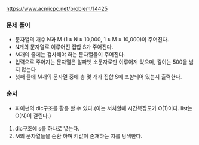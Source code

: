 https://www.acmicpc.net/problem/14425

### 문제 풀이
- 문자열의 개수 N과 M (1 ≤ N ≤ 10,000, 1 ≤ M ≤ 10,000)이 주어진다. 
- N개의 문자열로 이루어진 집합 S가 주어진다.
- M개의 줄에는 검사해야 하는 문자열들이 주어진다.
- 입력으로 주어지는 문자열은 알파벳 소문자로만 이루어져 있으며, 길이는 500을 넘지 않는다
- 첫째 줄에 M개의 문자열 중에 총 몇 개가 집합 S에 포함되어 있는지 출력한다.


### 순서
- 파이썬의 dic구조를 활용 할 수 있다.(이는 서치할때 시간복잡도가 O(1)이다. list는 O(N)이 걸린다.)

1. dic구조에 s를 하나로 넣는다.
2. M의 문자열들을 순환 하며 키값이 존재하는 지를 탐색한다.




